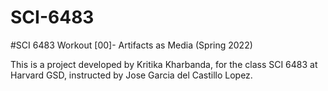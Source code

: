 # SCI-6483
#SCI 6483 Workout [00]- Artifacts as Media (Spring 2022)

This is a project developed by Kritika Kharbanda, for the class SCI 6483 at Harvard GSD, instructed by Jose Garcia del Castillo Lopez.


